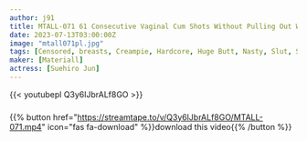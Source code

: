 ```yaml
---
author: j91
title: MTALL-071 61 Consecutive Vaginal Cum Shots Without Pulling Out When I Got Complained In A Physical Education Student’s Dirty Room Jun Suehiro
date: 2023-07-13T03:00:00Z
image: "mtall071pl.jpg"
tags: [Censored, breasts, Creampie, Hardcore, Huge Butt, Nasty, Slut, Solowork]
maker: [Materiall]
actress: [Suehiro Jun]
---
```



{{< youtubepl Q3y6lJbrALf8GO >}}
###

{{% button href="https://streamtape.to/v/Q3y6lJbrALf8GO/MTALL-071.mp4" icon="fas fa-download" %}}download this video{{% /button %}}


